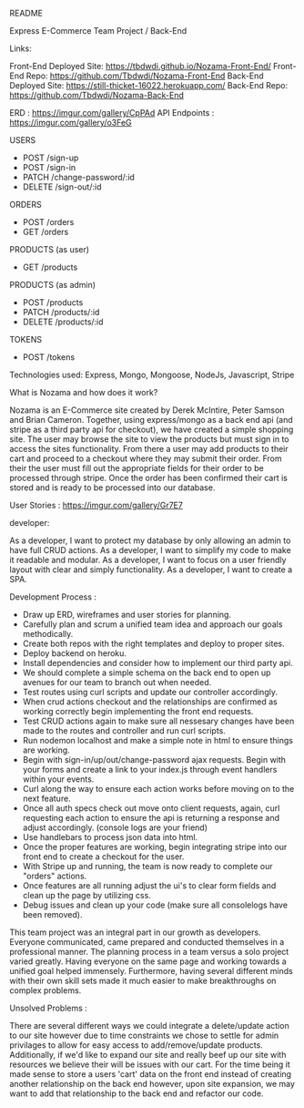 README

Express E-Commerce Team Project / Back-End

Links:

Front-End Deployed Site:  https://tbdwdi.github.io/Nozama-Front-End/
Front-End Repo:  https://github.com/Tbdwdi/Nozama-Front-End
Back-End Deployed Site:  https://still-thicket-16022.herokuapp.com/
Back-End Repo:  https://github.com/Tbdwdi/Nozama-Back-End

ERD :  https://imgur.com/gallery/CpPAd
API Endpoints :  https://imgur.com/gallery/o3FeG

USERS
- POST /sign-up
- POST /sign-in
- PATCH /change-password/:id
- DELETE /sign-out/:id

ORDERS
- POST /orders
- GET /orders

PRODUCTS (as user)
- GET /products

PRODUCTS (as admin)
- POST /products
- PATCH /products/:id
- DELETE /products/:id

TOKENS
- POST /tokens

Technologies used: Express, Mongo, Mongoose, NodeJs, Javascript, Stripe

What is Nozama and how does it work?

Nozama is an E-Commerce site created by Derek McIntire, Peter Samson and Brian Cameron.  Together, using express/mongo as a back end api (and stripe as a third party api for checkout), we have created a simple shopping site.  The user may browse the site to view the products but must sign in to access the sites functionality.  From there a user may add products to their cart and proceed to a checkout where they may submit their order.  From their the user must fill out the appropriate fields for their order to be processed through stripe.  Once the order has been confirmed their cart is stored and is ready to be processed into our database.

User Stories : https://imgur.com/gallery/Gr7E7


developer:

As a developer, I want to protect my database by only allowing an admin to have full CRUD actions.
As a developer, I want to simplify my code to make it readable and modular.
As a developer, I want to focus on a user friendly layout with clear and simply functionality.
As a developer, I want to create a SPA.

Development Process :

  -  Draw up ERD, wireframes and user stories for planning.
  -  Carefully plan and scrum a unified team idea and approach our goals methodically.
  -  Create both repos with the right templates and deploy to proper sites.
  -  Deploy backend on heroku.
  -  Install dependencies and consider how to implement our third party api.
  -  We should complete a simple schema on the back end to open up avenues for our team to branch out when needed.
  -  Test routes using curl scripts and update our controller accordingly.
  -  When crud actions checkout and the relationships are confirmed as working correctly begin implementing the front end requests.
  -  Test CRUD actions again to make sure all nessesary changes have been made to the routes and controller and run curl scripts.
  -  Run nodemon localhost and make a simple note in html to ensure things are working.
  -  Begin with sign-in/up/out/change-password ajax requests. Begin with your forms and create a link to your index.js through event handlers within     your  events.
  -  Curl along the way to ensure each action works before moving on to the next feature.
  -  Once all auth specs check out move onto client requests, again, curl requesting each action to ensure the api is returning a response and adjust  accordingly. (console logs are your friend)
  -  Use handlebars to process json data into html.
  -  Once the proper features are working, begin integrating stripe into our front end to create a checkout for the user.
  -  With Stripe up and running, the team is now ready to complete our "orders" actions.
  -  Once features are all running adjust the ui's to clear form fields and clean up the page by utilizing css.
  -  Debug issues and clean up your code (make sure all consolelogs have been removed).


This team project was an integral part in our growth as developers.  Everyone communicated, came prepared and conducted themselves in a professional manner.  The planning process in a team versus a solo project varied greatly.  Having everyone on the same page and working towards a unified goal helped immensely.  Furthermore, having several different minds with their own skill sets made it much easier to make breakthroughs on complex problems.

Unsolved Problems :

There are several different ways we could integrate a delete/update action to our site however due to time constraints we chose to settle for admin privilages to allow for easy access to add/remove/update products.  Additionally, if we'd like to expand our site and really beef up our site with resources we believe their will be issues with our cart.  For the time being it made sense to store a users 'cart' data on the front end instead of creating another relationship on the back end however, upon site expansion, we may want to add that relationship to the back end and refactor our code.
